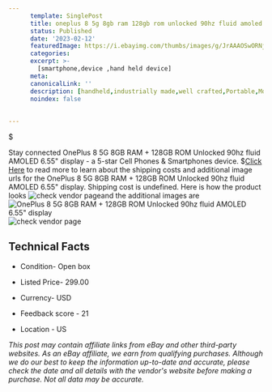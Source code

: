 ```yaml
---
      template: SinglePost
      title: oneplus 8 5g 8gb ram 128gb rom unlocked 90hz fluid amoled 6 55 display
      status: Published
      date: '2023-02-12'
      featuredImage: https://i.ebayimg.com/thumbs/images/g/JrAAAOSwORNjzXEq/s-l225.jpg
      categories: 
      excerpt: >-
        [smartphone,device ,hand held device]
      meta:
      canonicalLink: ''
      description: [handheld,industrially made,well crafted,Portable,Mobile,Compact,Convenient,Lightweight,Maneuverable,Man-portable,Miniature,Carriable,Hand-held,Light,Holdable,Transportable,Mobile device,Pocket-sized,On-the-go,Wireless,Cordless,Compact size,Convenient size, smartphone,device ,hand held device]
      noindex: false
      
        
---
```

$

Stay connected OnePlus 8 5G 8GB RAM + 128GB ROM Unlocked 90hz fluid AMOLED 6.55" display - a 5-star Cell Phones & Smartphones device.
$[Click Here](https://www.ebay.com/itm/144932382452?hash=item21bea4a6f4%3Ag%3AJrAAAOSwORNjzXEq&mkevt=1&mkcid=1&mkrid=711-53200-19255-0&campid=%253CePNCampaignId%253E&customid=%253CreferenceId%253E&toolid=10049) to read more to learn about the shipping costs and additional image urls for the OnePlus 8 5G 8GB RAM + 128GB ROM Unlocked 90hz fluid AMOLED 6.55" display. Shipping cost is undefined. Here is how the product looks ![check vendor page](https://i.ebayimg.com/thumbs/images/g/JrAAAOSwORNjzXEq/s-l225.jpg)and the additional images are![OnePlus 8 5G 8GB RAM + 128GB ROM Unlocked 90hz fluid AMOLED 6.55" display](https://i.ebayimg.com/images/g/JrAAAOSwORNjzXEq/s-l1200.jpg)![check vendor page](https://origin-galleryplus.ebayimg.com/ws/web/144932382452_2_0_1/225x225.jpg,https://origin-galleryplus.ebayimg.com/ws/web/144932382452_3_0_1/225x225.jpg,https://origin-galleryplus.ebayimg.com/ws/web/144932382452_4_0_1/225x225.jpg,https://origin-galleryplus.ebayimg.com/ws/web/144932382452_5_0_1/225x225.jpg,https://origin-galleryplus.ebayimg.com/ws/web/144932382452_6_0_1/225x225.jpg)



 ## Technical Facts 



     
      

 - Condition- Open box 


      

 - Listed Price- 299.00 


      

 - Currency- USD 


      

 - Feedback score - 21 


      

 - Location - US 


      
      

 *_This post may contain affiliate links from eBay and other third-party websites. As an eBay affiliate, we earn from qualifying purchases. Although we do our best to keep the information up-to-date and accurate, please check the date and all details with the vendor's website before making a purchase. Not all data may be accurate._*






